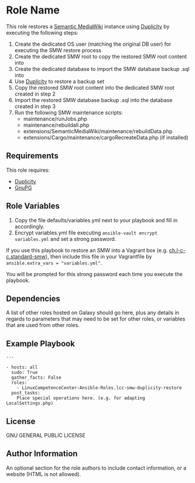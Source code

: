 Role Name
=========

This role restores a [Semantic MediaWiki](http://www.semantic-mediawiki.org) instance using [Duplicity](http://duplicity.nongnu.org/) by executing the following steps:

1. Create the dedicated OS user (matching the original DB user) for executing the SMW restore process
2. Create the dedicated SMW root to copy the restored SMW root content into
3. Create the dedicated database to import the SMW database backup .sql into
4. Use [Duplicity](http://duplicity.nongnu.org/) to restore a backup set
5. Copy the restored SMW root content into the dedicated SMW root created in step 2
6. Import the restored SMW database backup .sql into the database created in step 3
7. Run the following SMW maintenance scripts:
	- maintenance/runJobs.php
	- maintenance/rebuildall.php
	- extensions/SemanticMediaWiki/maintenance/rebuildData.php
	- extensions/Cargo/maintenance/cargoRecreateData.php (if installed)

Requirements
------------

This role requires:

* [Duplicity](http://duplicity.nongnu.org/)
* [GnuPG](https://www.gnupg.org/)

Role Variables
--------------

1. Copy the file defaults/variables.yml next to your playbook and fill in accordingly.
2. Encrypt variables.yml file executing `ansible-vault encrypt variables.yml` and set a strong password.

If you use this playbook to restore an SMW into a Vagrant box (e.g. [ch.l-c-c.standard-smw](https://atlas.hashicorp.com/LinuxCompetenceCenter/boxes/ch.l-c-c.standard-smw)), then include this file in your Vagrantfile by `ansible.extra_vars = "variables.yml"`.

You will be prompted for this strong password each time you execute the playbook.

Dependencies
------------

A list of other roles hosted on Galaxy should go here, plus any details in regards to parameters that may need to be set for other roles, or variables that are used from other roles.

Example Playbook
----------------

	---

	- hosts: all
	  sudo: True
	  gather_facts: False
	  roles:
	    - LinuxCompetenceCenter-Ansible-Roles.lcc-smw-duplicity-restore
	  post_tasks:
	  	Place special operations here. (e.g. for adapting LocalSettings.php)

License
-------

GNU GENERAL PUBLIC LICENSE

Author Information
------------------

An optional section for the role authors to include contact information, or a website (HTML is not allowed).
